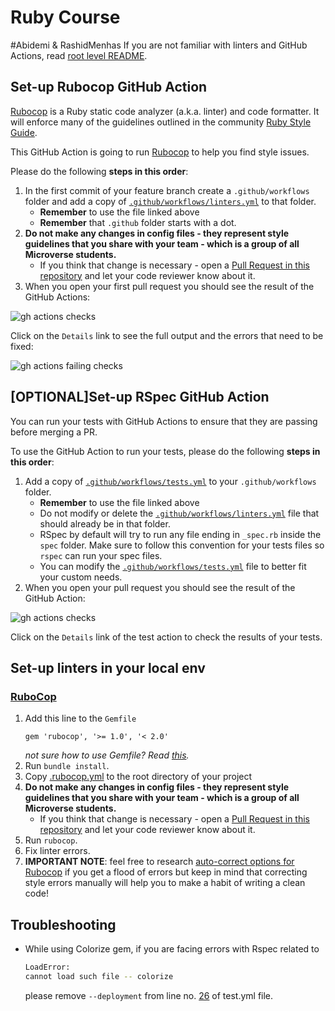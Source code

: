 # Ruby Course

#Abidemi & RashidMenhas
If you are not familiar with linters and GitHub Actions, read [root level README](../README.md).

## Set-up Rubocop GitHub Action

[Rubocop](https://www.rubocop.org/) is a Ruby static code analyzer (a.k.a. linter) and code formatter. It will enforce many of the guidelines outlined in the community [Ruby Style Guide](https://rubystyle.guide/).

This GitHub Action is going to run [Rubocop](https://docs.rubocop.org/en/stable/) to help you find style issues.

Please do the following **steps in this order**:

1. In the first commit of your feature branch create a `.github/workflows` folder and add a copy of [`.github/workflows/linters.yml`](.github/workflows/linters.yml) to that folder.
    - **Remember** to use the file linked above
    - **Remember** that `.github` folder starts with a dot.
2. **Do not make any changes in config files - they represent style guidelines that you share with your team - which is a group of all Microverse students.**
    - If you think that change is necessary - open a [Pull Request in this repository](../README.md#contributing) and let your code reviewer know about it.
3. When you open your first pull request you should see the result of the GitHub Actions:

![gh actions checks](../assets/images/gh-actions-rubocop-linters-checks.png)

Click on the `Details` link to see the full output and the errors that need to be fixed:

![gh actions failing checks](../assets/images/gh-actions-rubocop-failing-checks.png)

## [OPTIONAL]Set-up RSpec GitHub Action

You can run your tests with GitHub Actions to ensure that they are passing before merging a PR.

To use the GitHub Action to run your tests, please do the following **steps in this order**:

1. Add a copy of [`.github/workflows/tests.yml`](.github/workflows/tests.yml) to your `.github/workflows` folder.
    - **Remember** to use the file linked above
    - Do not modify or delete the [`.github/workflows/linters.yml`](.github/workflows/linters.yml) file that should already be in that folder.
    - RSpec by default will try to run any file ending in `_spec.rb` inside the `spec` folder. Make sure to follow this convention for your tests files so `rspec` can run your spec files.
    - You can modify the [`.github/workflows/tests.yml`](.github/workflows/tests.yml) file to better fit your custom needs.
3. When you open your pull request you should see the result of the GitHub Action:

![gh actions checks](../assets/images/gh-actions-rspec-tests-checks.png)

Click on the `Details` link of the test action to check the results of your tests.

## Set-up linters in your local env

### [RuboCop](https://docs.rubocop.org/en/stable/)

1. Add this line to the `Gemfile`
    ```
    gem 'rubocop', '>= 1.0', '< 2.0'
    ```
    *not sure how to use Gemfile? Read [this](https://bundler.io/v1.15/guides/bundler_setup.html).*
2. Run `bundle install`.
3. Copy [.rubocop.yml](./.rubocop.yml) to the root directory of your project
4. **Do not make any changes in config files - they represent style guidelines that you share with your team - which is a group of all Microverse students.**
    - If you think that change is necessary - open a [Pull Request in this repository](../README.md#contributing) and let your code reviewer know about it.
5. Run `rubocop`.
6. Fix linter errors.
7. **IMPORTANT NOTE**: feel free to research [auto-correct options for Rubocop](https://rubocop.readthedocs.io/en/latest/auto_correct/) if you get a flood of errors but keep in mind that correcting style errors manually will help you to make a habit of writing a clean code!

## Troubleshooting

- While using Colorize gem, if you are facing errors with Rspec related to 
    ```bash
    LoadError:
    cannot load such file -- colorize
    ```
    please remove ```--deployment``` from line no. [26](https://github.com/shubham14p3/Ruby-capstone-project/blob/ca86784cc88bea7c933e329c0953f07e21bcf6ca/.github/workflows/tests.yml#L16) of test.yml file.